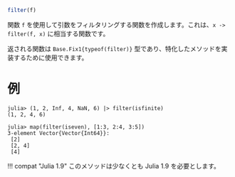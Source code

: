 ```julia
filter(f)
```

関数 `f` を使用して引数をフィルタリングする関数を作成します。これは、`x -> filter(f, x)` に相当する関数です。

返される関数は `Base.Fix1{typeof(filter)}` 型であり、特化したメソッドを実装するために使用できます。

# 例

```jldoctest
julia> (1, 2, Inf, 4, NaN, 6) |> filter(isfinite)
(1, 2, 4, 6)

julia> map(filter(iseven), [1:3, 2:4, 3:5])
3-element Vector{Vector{Int64}}:
 [2]
 [2, 4]
 [4]
```

!!! compat "Julia 1.9"
    このメソッドは少なくとも Julia 1.9 を必要とします。

